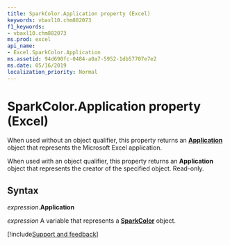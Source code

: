 ```yaml
---
title: SparkColor.Application property (Excel)
keywords: vbaxl10.chm882073
f1_keywords:
- vbaxl10.chm882073
ms.prod: excel
api_name:
- Excel.SparkColor.Application
ms.assetid: 94d690fc-0484-a0a7-5952-1db57707e7e2
ms.date: 05/16/2019
localization_priority: Normal
---
```



# SparkColor.Application property (Excel)

When used without an object qualifier, this property returns an **[Application](Excel.Application(object).md)** object that represents the Microsoft Excel application. 

When used with an object qualifier, this property returns an **Application** object that represents the creator of the specified object. Read-only.


## Syntax

_expression_.**Application**

_expression_ A variable that represents a **[SparkColor](Excel.SparkColor.md)** object.




[!include[Support and feedback](~/includes/feedback-boilerplate.md)]